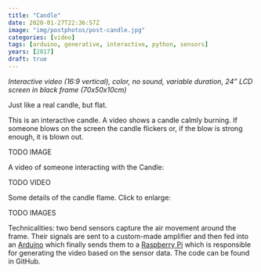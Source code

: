 ```yaml
---
title: "Candle"
date: 2020-01-27T22:36:57Z
image: "img/postphotos/post-candle.jpg"
categories: [video]
tags: [arduino, generative, interactive, python, sensors]
years: [2017]
draft: true
---
```


_Interactive video (16:9 vertical), color, no sound, variable duration, 24” LCD screen in black frame (70x50x10cm)_

Just like a real candle, but flat.
<!--more-->

This is an interactive candle. A video shows a candle calmly burning. If someone blows on the screen the candle flickers or, if the blow is strong enough, it is blown out.

TODO IMAGE

A video of someone interacting with the Candle:

TODO VIDEO

Some details of the candle flame. Click to enlarge:

TODO IMAGES

Technicalities: two bend sensors capture the air movement around the frame. Their signals are sent to a custom-made amplifier and then fed into an [Arduino](http://www.arduino.cc/) which finally sends them to a [Raspberry Pi](https://www.raspberrypi.org/) which is responsible for generating the video based on the sensor data. The code can be found in GitHub.